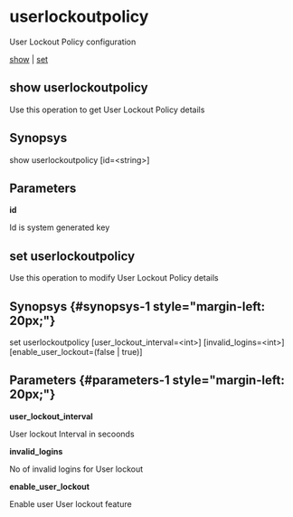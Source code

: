 # userlockoutpolicy

User Lockout Policy configuration

[show](#show%20userlockoutpolicy) | [set](#set%20userlockoutpolicy)

## show userlockoutpolicy

Use this operation to get User Lockout Policy details

## Synopsys 

show userlockoutpolicy \[id=&lt;string&gt;\]

## Parameters 

**id**

Id is system generated key

## set userlockoutpolicy

Use this operation to modify User Lockout Policy details

## Synopsys {#synopsys-1 style="margin-left: 20px;"}

set userlockoutpolicy \[user\_lockout\_interval=&lt;int&gt;\] \[invalid\_logins=&lt;int&gt;\] \[enable\_user\_lockout=(false | true)\]

## Parameters {#parameters-1 style="margin-left: 20px;"}

**user\_lockout\_interval**

User lockout Interval in secoonds

**invalid\_logins**

No of invalid logins for User lockout

**enable\_user\_lockout**

Enable user User lockout feature
